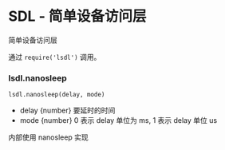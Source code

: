 # SDL - 简单设备访问层



简单设备访问层

通过 `require('lsdl')` 调用。

### lsdl.nanosleep

    lsdl.nanosleep(delay, mode)

- delay {number} 要延时的时间
- mode {number} 0 表示 delay 单位为 ms, 1 表示 delay 单位 us

内部使用 nanosleep 实现

